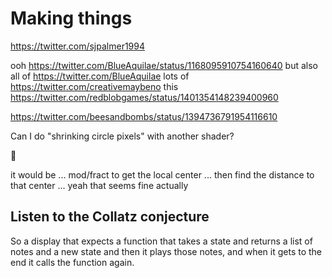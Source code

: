 # Making things

https://twitter.com/sjpalmer1994

ooh https://twitter.com/BlueAquilae/status/1168095910754160640
but also all of https://twitter.com/BlueAquilae
lots of https://twitter.com/creativemaybeno
this https://twitter.com/redblobgames/status/1401354148239400960


https://twitter.com/beesandbombs/status/1394736791954116610

Can I do "shrinking circle pixels"
with another shader?

🤔

it would be ... mod/fract to get the local center
... then find the distance to that center
... yeah that seems fine actually


## Listen to the Collatz conjecture

So a display that expects a function that takes a state and returns a list of notes and a new state
and then it plays those notes, and when it gets to the end it calls the function again.